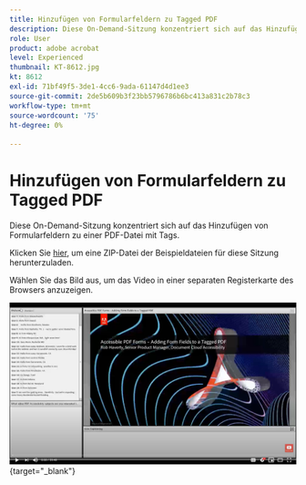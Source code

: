 ```yaml
---
title: Hinzufügen von Formularfeldern zu Tagged PDF
description: Diese On-Demand-Sitzung konzentriert sich auf das Hinzufügen von Formularfeldern zu einer zuvor mit Tags versehenen PDF-Datei
role: User
product: adobe acrobat
level: Experienced
thumbnail: KT-8612.jpg
kt: 8612
exl-id: 71bf49f5-3de1-4cc6-9ada-61147d4d1ee3
source-git-commit: 2de5b609b3f23bb5796786b6bc413a831c2b78c3
workflow-type: tm+mt
source-wordcount: '75'
ht-degree: 0%

---
```


# Hinzufügen von Formularfeldern zu Tagged PDF

Diese On-Demand-Sitzung konzentriert sich auf das Hinzufügen von Formularfeldern zu einer PDF-Datei mit Tags.

Klicken Sie [hier](../assets/accessibilitysession5.zip), um eine ZIP-Datei der Beispieldateien für diese Sitzung herunterzuladen.

Wählen Sie das Bild aus, um das Video in einer separaten Registerkarte des Browsers anzuzeigen.

[![Session 5 Video](../assets/Accessibilitysession5_YT.png)](https://youtu.be/vaM9R-mt5Jo){target=&quot;_blank&quot;}
